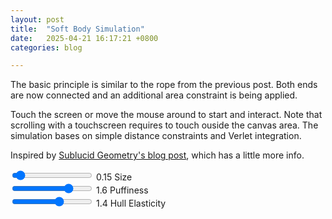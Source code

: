 ```yaml
---
layout: post
title:  "Soft Body Simulation"
date:   2025-04-21 16:17:21 +0800
categories: blog

---
```


The basic principle is similar to the rope from the previous post. Both ends are now connected and an additional area constraint is being applied.

Touch the screen or move the mouse around to start and interact. Note that scrolling with a touchscreen requires to touch ouside the canvas area.
The simulation bases on simple distance constraints and Verlet integration.

Inspired by [Sublucid Geometry's blog post](https://zalo.github.io/blog/constraints/), which has a little more info.

<div class="slider-container">
    <input id="sizeSlider" type="range" min="0.1" max="1.0" step="0.01" value="0.15" />
    <label for="sizeSlider"><span id="sizeValue">0.15</span> Size</label>
</div>

<div class="slider-container">
    <input id="puffinessSlider" type="range" min="0.5" max="2.0" step="0.05" value="1.6" />
    <label for="puffinessSlider"><span id="puffinessValue">1.6</span> Puffiness</label>
</div>

<div class="slider-container">
    <input id="elasticitySlider" type="range" min="0.5" max="2.0" step="0.05" value="1.4" />
    <label for="elasticitySlider"><span id="elasticityValue">1.4</span> Hull Elasticity</label>
</div>
<canvas id="softBodyCanvas" style="touch-action:none;"></canvas>

<script src="../../../../assets/js/interactive_animations/src/util.js"></script>
<script src="../../../../assets/js/interactive_animations/src/vector.js"></script>
<script src="../../../../assets/js/interactive_animations/src/input.js"></script>
<script src="../../../../assets/js/interactive_animations/src/environment.js"></script>
<script src="../../../../assets/js/interactive_animations/src/drawing.js"></script>
<script src="../../../../assets/js/interactive_animations/src/drawables/constrained_point.js"></script>
<script src="../../../../assets/js/interactive_animations/src/drawables/soft_body.js"></script>
<script src="../../../../assets/js/interactive_animations/soft_body.js"></script>
